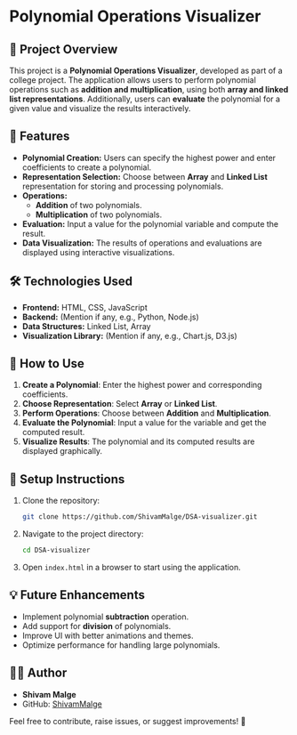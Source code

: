 # Polynomial Operations Visualizer

## 📌 Project Overview
This project is a **Polynomial Operations Visualizer**, developed as part of a college project. The application allows users to perform polynomial operations such as **addition and multiplication**, using both **array and linked list representations**. Additionally, users can **evaluate** the polynomial for a given value and visualize the results interactively.

## 🚀 Features
- **Polynomial Creation:** Users can specify the highest power and enter coefficients to create a polynomial.
- **Representation Selection:** Choose between **Array** and **Linked List** representation for storing and processing polynomials.
- **Operations:**
  - **Addition** of two polynomials.
  - **Multiplication** of two polynomials.
- **Evaluation:** Input a value for the polynomial variable and compute the result.
- **Data Visualization:** The results of operations and evaluations are displayed using interactive visualizations.

## 🛠️ Technologies Used
- **Frontend:** HTML, CSS, JavaScript
- **Backend:** (Mention if any, e.g., Python, Node.js)
- **Data Structures:** Linked List, Array
- **Visualization Library:** (Mention if any, e.g., Chart.js, D3.js)

## 🎯 How to Use
1. **Create a Polynomial**: Enter the highest power and corresponding coefficients.
2. **Choose Representation**: Select **Array** or **Linked List**.
3. **Perform Operations**: Choose between **Addition** and **Multiplication**.
4. **Evaluate the Polynomial**: Input a value for the variable and get the computed result.
5. **Visualize Results**: The polynomial and its computed results are displayed graphically.


## 🔧 Setup Instructions
1. Clone the repository:
   ```sh
   git clone https://github.com/ShivamMalge/DSA-visualizer.git
   ```
2. Navigate to the project directory:
   ```sh
   cd DSA-visualizer
   ```
3. Open `index.html` in a browser to start using the application.

## 💡 Future Enhancements
- Implement polynomial **subtraction** operation.
- Add support for **division** of polynomials.
- Improve UI with better animations and themes.
- Optimize performance for handling large polynomials.


## 👨‍💻 Author
- **Shivam Malge**
- GitHub: [ShivamMalge](https://github.com/ShivamMalge)

Feel free to contribute, raise issues, or suggest improvements! 🚀



